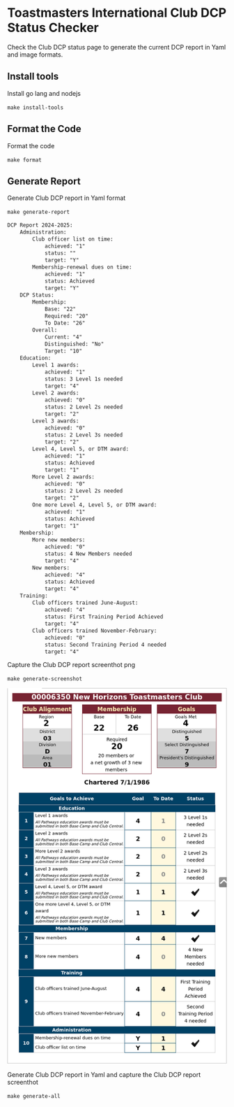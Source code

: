# Toastmasters International Club DCP Status Checker
Check the Club DCP status page to generate the current DCP report in Yaml and image formats.

## Install tools
Install go lang and nodejs

`make install-tools`

## Format the Code
Format the code

`make format`

## Generate Report
Generate Club DCP report in Yaml format

`make generate-report`

```
DCP Report 2024-2025:
    Administration:
        Club officer list on time:
            achieved: "1"
            status: ""
            target: "Y"
        Membership-renewal dues on time:
            achieved: "1"
            status: Achieved
            target: "Y"
    DCP Status:
        Membership:
            Base: "22"
            Required: "20"
            To Date: "26"
        Overall:
            Current: "4"
            Distinguished: "No"
            Target: "10"
    Education:
        Level 1 awards:
            achieved: "1"
            status: 3 Level 1s needed
            target: "4"
        Level 2 awards:
            achieved: "0"
            status: 2 Level 2s needed
            target: "2"
        Level 3 awards:
            achieved: "0"
            status: 2 Level 3s needed
            target: "2"
        Level 4, Level 5, or DTM award:
            achieved: "1"
            status: Achieved
            target: "1"
        More Level 2 awards:
            achieved: "0"
            status: 2 Level 2s needed
            target: "2"
        One more Level 4, Level 5, or DTM award:
            achieved: "1"
            status: Achieved
            target: "1"
    Membership:
        More new members:
            achieved: "0"
            status: 4 New Members needed
            target: "4"
        New members:
            achieved: "4"
            status: Achieved
            target: "4"
    Training:
        Club officers trained June-August:
            achieved: "4"
            status: First Training Period Achieved
            target: "4"
        Club officers trained November-February:
            achieved: "0"
            status: Second Training Period 4 needed
            target: "4"

```


Capture the Club DCP report screenthot png

`make generate-screenshot`

![Club DCP Report](./dcp_report.png)

Generate Club DCP report in Yaml and capture the Club DCP report screenthot

`make generate-all`